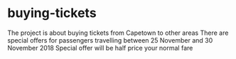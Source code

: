 # buying-tickets
The project is about buying tickets from Capetown to other areas
There are special offers for passengers travelling between 25 November and 30 November 2018
Special offer will be half price your normal fare
